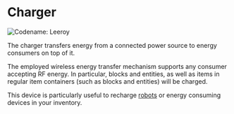 # Charger
![Codename: Leeroy](block:better_cc:charger)

The charger transfers energy from a connected power source to energy consumers on top of it.

The employed wireless energy transfer mechanism supports any consumer accepting RF energy. In particular, blocks and entities, as well as items in regular item containers (such as blocks and entities) will be charged.

This device is particularly useful to recharge [robots](../item/robot.md) or energy consuming devices in your inventory.
